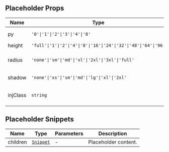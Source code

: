 ## Placeholder Props

| Name     | Type                                                             | Default  | Required | Description              |
| -------- | ---------------------------------------------------------------- | -------- | -------- | ------------------------ |
| py       | `'0'\|'1'\|'2'\|'3'\|'4'\|'8'`                                   | `'4'`    | N        | Vertical padding.        |
| height   | `'full'\|'1'\|'2'\|'4'\|'8'\|'16'\|'24'\|'32'\|'48'\|'64'\|'96'` | `'full'` | N        | Height.                  |
| radius   | `'none'\|'sm'\|'md'\|'xl'\|'2xl'\|'3xl'\|'full'`                 | `'md'`   | N        | Border radius style.     |
| shadow   | `'none'\|'xs'\|'sm'\|'md'\|'lg'\|'xl'\|'2xl'`                    | `'none'` | N        | Shadow style.            |
| injClass | `string`                                                         | `''`     | N        | Injected CSS class name. |

## Placeholder Snippets

| Name     | Type                                                                | Parameters | Description          |
| -------- | ------------------------------------------------------------------- | ---------- | -------------------- |
| children | [`Snippet`](https://svelte.dev/docs/svelte/snippet#Typing-snippets) | -          | Placeholder content. |
